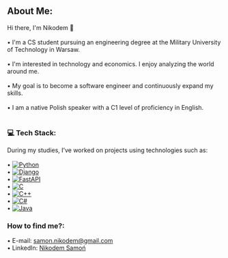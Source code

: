 ## About Me:
 Hi there, I'm Nikodem 👋<br><br> • I'm a CS student pursuing an engineering degree at the Military University of Technology in Warsaw.<br><br> • I'm interested in technology and economics. I enjoy analyzing the world around me.<br><br> • My goal is to become a software engineer and continuously expand my skills.<br><br> • I am a native Polish speaker with a C1 level of proficiency in English.<br><br>

### 💻 Tech Stack:
During my studies, I’ve worked on projects using technologies such as:<br><br>
 • [![Python](https://img.shields.io/badge/Python-3776AB?logo=python&logoColor=fff)](#)<br>
 • [![Django](https://img.shields.io/badge/Django-%23092E20.svg?logo=django&logoColor=white)](#)<br>
 • [![FastAPI](https://img.shields.io/badge/FastAPI-009485.svg?logo=fastapi&logoColor=white)](#)<br>
 • [![C](https://img.shields.io/badge/C-00599C?logo=c&logoColor=white)](#)<br>
 • [![C++](https://img.shields.io/badge/C++-%2300599C.svg?logo=c%2B%2B&logoColor=white)](#)<br>
 • [![C#](https://custom-icon-badges.demolab.com/badge/C%23-%23239120.svg?logo=cshrp&logoColor=white)](#)<br>
 • [![Java](https://img.shields.io/badge/Java-%23ED8B00.svg?logo=openjdk&logoColor=white)](#)<br>

### How to find me?:
 • E-mail: [samon.nikodem@gmail.com](mailto:samon.nikodem@gmail.com)<br>
• LinkedIn: [Nikodem Samoń](https://www.linkedin.com/in/nikodem-samo%C5%84-929767246/)<br>
 
<!-- Proudly created with GPRM ( https://gprm.itsvg.in ) -->


